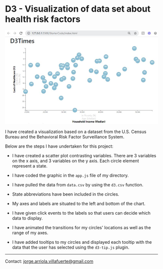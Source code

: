 # D3 - Visualization of data set about health risk factors

![Screenshot](Images/Screenshot.JPG)

I have created a visualization based on a dataset from the U.S. Census Bureau and the Behavioral Risk Factor Surveillance System.

Below are the steps I have undertaken for this project:

* I have created a scatter plot contrasting variables. There are 3 variables on the x axis, and 3 variables on the y axis. Each circle element represent a state.

* I have coded the graphic in the `app.js` file of my directory. 

* I have pulled the data from `data.csv` by using the `d3.csv` function.

* State abbreviations have been included in the circles.

* My axes and labels are situated to the left and bottom of the chart. 

* I have given click events to the labels so that users can decide which data to display. 

* I have animated the transitions for my circles' locations as well as the range of my axes. 

* I have added tooltips to my circles and displayed each tooltip with the data that the user has selected using the `d3-tip.js` plugin.

-----

Contact: jorge.arriola.villafuerte@gmail.com
